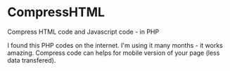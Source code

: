 # CompressHTML
Compress HTML code and Javascript code - in PHP

I found this PHP codes on the internet. I'm using it many months - it works amazing.
Compress code can helps for mobile version of your page (less data transfered).
